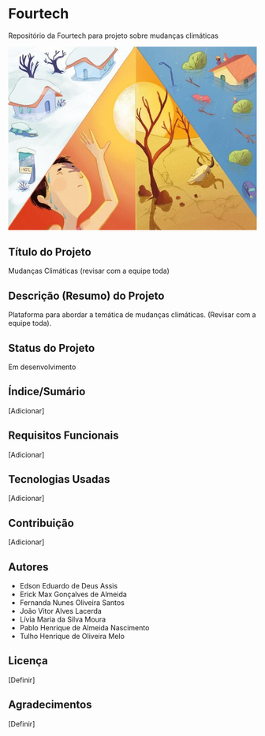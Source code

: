 # Fourtech
Repositório da Fourtech para projeto sobre mudanças climáticas

![Banner](https://github.com/tulhomelo/fourtech/blob/main/750x553_40f64960cd3e26da876f705219fa27f4.jpg?raw=true)

## Título do Projeto
Mudanças Climáticas (revisar com a equipe toda)

## Descrição (Resumo) do Projeto
Plataforma para abordar a temática de mudanças climáticas. (Revisar com a equipe toda).

## Status do Projeto
Em desenvolvimento

## Índice/Sumário
[Adicionar]

## Requisitos Funcionais 
[Adicionar]

## Tecnologias Usadas
[Adicionar]

## Contribuição
[Adicionar]

## Autores
- Edson Eduardo de Deus Assis
- Erick Max Gonçalves de Almeida
- Fernanda Nunes Oliveira Santos
- João Vitor Alves Lacerda
- Lívia Maria da Silva Moura
- Pablo Henrique de Almeida Nascimento
- Tulho Henrique de Oliveira Melo

## Licença
[Definir]

## Agradecimentos
[Definir]

